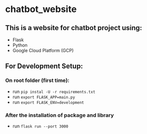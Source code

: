 # chatbot_website
## This is a website for chatbot project using:
- Flask
- Python
- Google Cloud Platform (GCP)

## For Development Setup:
### On root folder (first time):
- run ```pip instal -U -r requirements.txt```
- run ```export FLASK_APP=main.py```
- run ```export FLASK_ENV=development```

### After the installation of package and library
- run ```flask run --port 3000```

